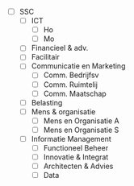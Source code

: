 - [ ] SSC
	- [ ] ICT
		- [ ] Ho
		- [ ] Mo
	- [ ] Financieel & adv.
	- [ ] Facilitair
	- [ ] Communicatie en Marketing
		- [ ] Comm. Bedrijfsv
		- [ ] Comm. Ruimtelij
		- [ ] Comm. Maatschap
	- [ ] Belasting
	- [ ] Mens & organisatie
		- [ ] Mens en Organisatie A
		- [ ] Mens en Organisatie S
	- [ ] Informatie Management
		- [ ] Functioneel Beheer
		- [ ] Innovatie & Integrat
		- [ ] Architecten & Advies
		- [ ] Data
